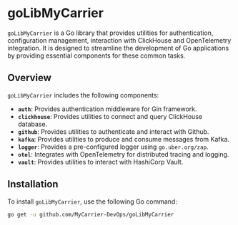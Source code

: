 # goLibMyCarrier

`goLibMyCarrier` is a Go library that provides utilities for authentication, configuration management, interaction with ClickHouse and OpenTelemetry integration. It is designed to streamline the development of Go applications by providing essential components for these common tasks.

## Overview

`goLibMyCarrier` includes the following components:

-   **`auth`**: Provides authentication middleware for Gin framework.
-   **`clickhouse`**: Provides utilities to connect and query ClickHouse database.
-   **`github`**: Provides utilities to authenticate and interact with Github.
-   **`kafka`**: Provides utilities to produce and consume messages from Kafka.
-   **`logger`**: Provides a pre-configured logger using `go.uber.org/zap`.
-   **`otel`**: Integrates with OpenTelemetry for distributed tracing and logging.
-   **`vault`**: Provides utilities to interact with HashiCorp Vault.

## Installation

To install `goLibMyCarrier`, use the following Go command:

```bash
go get -u github.com/MyCarrier-DevOps/goLibMyCarrier
```
